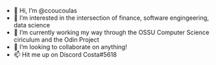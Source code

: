- 👋 Hi, I’m @ccoucoulas
- 👀 I’m interested in the intersection of finance, software engingeering, data science
- 🌱 I’m currently working my way through the OSSU Computer Science ciriculum and the Odin Project
- 💞️ I’m looking to collaborate on anything!
- 📫 Hit me up on Discord Costa#5618

<!---
ccoucoulas/ccoucoulas is a ✨ special ✨ repository because its `README.md` (this file) appears on your GitHub profile.
You can click the Preview link to take a look at your changes.
--->
